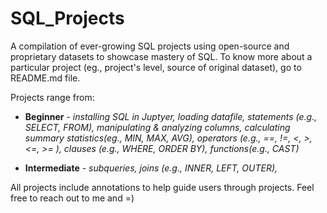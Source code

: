 # SQL_Projects

A compilation of ever-growing SQL projects using open-source and proprietary datasets to showcase mastery of SQL. To know more about a particular project (eg., project's level, source of original dataset), go to README.md file.



Projects range from:

  * **Beginner** -  *installing SQL in Juptyer, loading datafile, statements (e.g., SELECT, FROM), manipulating & analyzing columns, calculating summary statistics(eg., MIN, MAX, AVG), operators (e.g., ==, !=, <, >, <=, >= ), clauses (e.g., WHERE, ORDER BY), functions(e.g., CAST)*



* **Intermediate** - *subqueries, joins (e.g., INNER, LEFT, OUTER),*

All projects include annotations to help guide users through projects. Feel free to reach out to me and =)
  
